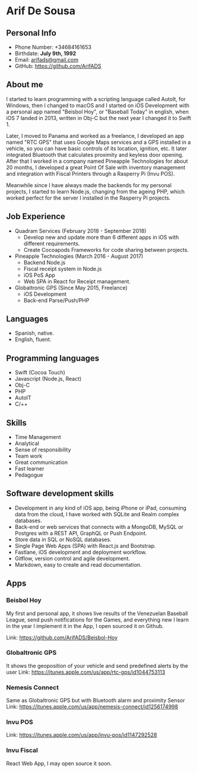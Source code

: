 # Arif De Sousa

## Personal Info
* Phone Number: +34684161653
* Birthdate: **July 9th, 1992**
* Email: arifads@gmail.com
* GitHub: https://github.com/ArifADS

## About me
I started to learn programming with a scripting language called AutoIt, for Windows, then I changed to macOS and I started on iOS Development with a personal app named "Beisbol Hoy", or "Baseball Today" in english, when iOS 7 landed in 2013, written in Obj-C but the next year I changed it to Swift 1.

Later, I moved to Panama and worked as a freelance, I developed an app named "RTC GPS" that uses Google Maps services and a GPS installed in a vehicle, so you can have basic controls of its location, ignition, etc. It later integrated Bluetooth that calculates proximity and keyless door opening. After that I worked in a company named Pineapple Technologies for about 20 months, I developed a great Point Of Sale with inventory management and integration with Fiscal Printers through a Rasperry Pi (Invu POS).

Meanwhile since I have always made the backends for my personal projects, I started to learn Node.js, changing from the ageing PHP, which worked perfect for the server I installed in the Rasperry Pi projects.


## Job Experience
* Quadram Services (February 2018 - September 2018)
  * Develop new and update more than 6 different apps in iOS with different requirements.
  * Create Cocoapods Frameworks for code sharing between projects.
* Pineapple Technologies (March 2016 - August 2017)
  * Backend Node.js
  * Fiscal receipt system in Node.js
  * iOS PoS App
  * Web SPA in React for Receipt management.
* Globaltronic GPS (Since May 2015, Freelance)
  * iOS Development
  * Back-end Parse/Push/PHP


## Languages
* Spanish, native.
* English, fluent.

## Programming languages
* Swift (Cocoa Touch)
* Javascript (Node.js, React)
* Obj-C
* PHP
* AutoIT
* C/++

## Skills
* Time Management
* Analytical
* Sense of responsibility
* Team work
* Great communication
* Fast learner
* Pedagogue

## Software development skills
* Development in any kind of iOS app, being iPhone or iPad, consuming data from the cloud, I have worked with SQLite and Realm complex databases.
* Back-end or web services that connects with a MongoDB, MySQL or Postgres with a REST API, GraphQL or Push Endpoint.
* Store data in SQL or NoSQL databases.
* Single Page Web Apps (SPA) with React.js and Bootstrap.
* Fastlane, iOS development and deployment workflow.
* Gitflow, version control and agile development.
* Markdown, easy to create and read documentation.


## Apps

### Beisbol Hoy
My first and personal app, it shows live results of the Venezuelan Baseball League, send push notifications for the Games, and everything new I learn in the year I implement it in the App, I open sourced it on Github.

Link: https://github.com/ArifADS/Beisbol-Hoy

### Globaltronic GPS
It shows the geoposition of your vehicle and send predefined alerts by the user
Link: https://itunes.apple.com/us/app/rtc-gps/id1044753113

### Nemesis Connect
Same as Globaltronic GPS but with Bluetooth alarm and proximity Sensor
Link: https://itunes.apple.com/us/app/nemesis-connect/id1256174998

### Invu POS
Link: https://itunes.apple.com/us/app/invu-pos/id1147292528

### Invu Fiscal
React Web App, I may open source it soon.
